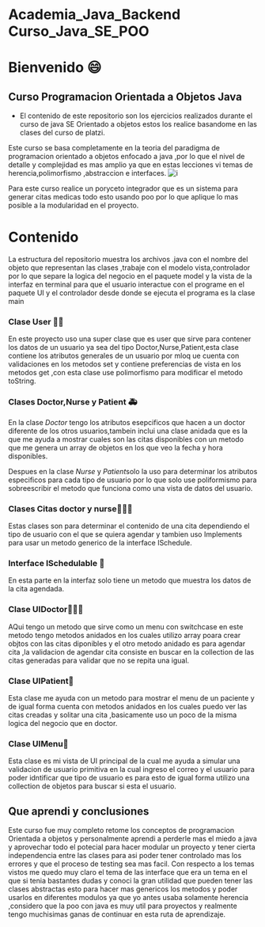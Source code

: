 # Academia_Java_Backend Curso_Java_SE_POO
# Bienvenido 😄
## Curso Programacion Orientada a Objetos Java

- El contenido de este repositorio son los ejercicios realizados durante el curso de java SE Orientado a objetos estos los realice basandome en las clases del curso de platzi.

Este curso se basa completamente en la teoria del paradigma de programacion orientado a objetos enfocado a java ,por lo que el nivel de detalle y complejidad es mas amplio ya que en estas lecciones vi temas de herencia,polimorfismo ,abstraccion e interfaces.
           ![i](https://cdn.freecourses.info/wp-content/uploads/2354046_4436.jpg "i")

Para este curso realice un poryceto integrador que es un sistema para generar citas medicas todo esto usando poo por lo que aplique lo mas posible a la modularidad en el proyecto.


# Contenido
La estructura del repositorio muestra los archivos .java con el nombre del objeto que representan las clases ,trabaje con el modelo vista,controlador por lo que separe la logica del negocio en el paquete model y la vista de la interfaz en terminal para que el usuario interactue con el programe en el paquete UI y el controlador desde donde se ejecuta el programa es la clase main 

### Clase User 👨‍💻 
En este proyecto uso una super clase que es user que sirve para contener los datos de un usuario ya sea del tipo Doctor,Nurse,Patient,esta clase contiene los atributos generales de un usuario por mloq ue cuenta con validaciones en los metodos set y contiene preferencias de vista en los metodos get ,con esta clase use polimorfismo para modificar el metodo toString.

### Clases Doctor,Nurse y Patient 🚑
En la clase *Doctor* tengo los atributos esepcificos que hacen a un doctor diferente de los otros usuarios,tambein inclui una clase anidada que es la que me ayuda a mostrar cuales son las citas disponibles con un metodo que me genera un array de objetos en los que veo la fecha y hora disponibles.

Despues en la clase *Nurse* y *Patient*solo la uso para determinar los atributos especificos para cada tipo de usuario por lo que solo use poliformismo para sobreescribir el metodo que funciona como una vista de datos del usuario.

### Clases Citas doctor y nurse👩🏻‍⚕️
Estas clases son para determinar el contenido de una cita dependiendo el tipo de usuario con el que se quiera agendar y tambien uso Implements para usar un metodo generico de la interface ISchedule.

### Interface ISchedulable 🚨
En esta parte en la interfaz solo tiene un metodo que muestra los datos de la cita agendada.

### Clase UIDoctor👨🏻‍⚕️
AQui tengo un metodo que sirve como un menu con switchcase en este metodo tengo metodos anidados en los cuales utilizo array poara crear objtos con las citas diponibles y el otro metodo anidado es para agendar cita ,la validacion de agendar cita consiste en buscar en la collection de las citas generadas para validar que no se repita una igual.
### Clase UIPatient💖
Esta clase me ayuda con un metodo para mostrar el menu de un paciente y de igual forma cuenta con metodos anidados en los cuales puedo ver las citas creadas y solitar una cita ,basicamente uso un poco de la misma logica del negocio que en doctor.
### Clase UIMenu🏥
Esta clase es mi vista de UI principal de la cual me ayuda a simular una validacion de usuario primitiva en la cual ingreso el correo y el usuario para poder idntificar que tipo de usuario es para esto de igual forma utilizo una collection de objetos para buscar si esta el usuario.



## Que aprendi y conclusiones
Este curso fue muy completo retome los conceptos de programacion Orientada a objetos y personalmente aprendi a perderle mas el miedo a java y aprovechar todo el potecial para hacer modular un proyecto y tener cierta independencia entre las clases para asi poder tener controlado mas los errores y que el proceso de testing sea mas facil.
Con respecto a los temas vistos me quedo muy claro el tema de las interface que era un tema en el que si tenia bastantes dudas y conoci la gran utilidad que pueden tener las clases abstractas esto para hacer mas genericos los metodos y poder usarlos en diferentes modulos ya que yo antes usaba solamente herencia ,considero que la poo con java es muy util para proyectos y realmente tengo muchisimas ganas de continuar en esta ruta de aprendizaje.



